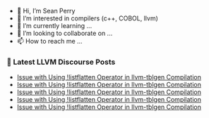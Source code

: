 - 👋 Hi, I’m Sean Perry
- 👀 I’m interested in compilers (c++, COBOL, llvm)
- 🌱 I’m currently learning ...
- 💞️ I’m looking to collaborate on ...
- 📫 How to reach me ...

<!---
s66perry/s66perry is a ✨ special ✨ repository because its `README.md` (this file) appears on your GitHub profile.
You can click the Preview link to take a look at your changes.
--->
### 📕 Latest LLVM Discourse Posts

<!-- DISCOURSE-LLVM:START -->
- [Issue with Using !listflatten Operator in llvm-tblgen Compilation](https://discourse.llvm.org/t/issue-with-using-listflatten-operator-in-llvm-tblgen-compilation/83456#post_7)
- [Issue with Using !listflatten Operator in llvm-tblgen Compilation](https://discourse.llvm.org/t/issue-with-using-listflatten-operator-in-llvm-tblgen-compilation/83456#post_6)
- [Issue with Using !listflatten Operator in llvm-tblgen Compilation](https://discourse.llvm.org/t/issue-with-using-listflatten-operator-in-llvm-tblgen-compilation/83456#post_5)
- [Issue with Using !listflatten Operator in llvm-tblgen Compilation](https://discourse.llvm.org/t/issue-with-using-listflatten-operator-in-llvm-tblgen-compilation/83456#post_4)
- [Issue with Using !listflatten Operator in llvm-tblgen Compilation](https://discourse.llvm.org/t/issue-with-using-listflatten-operator-in-llvm-tblgen-compilation/83456#post_3)
<!-- DISCOURSE-LLVM:END -->
